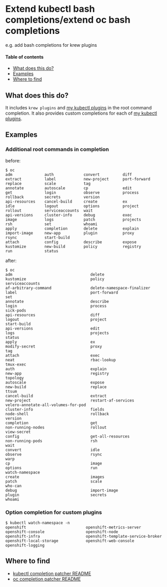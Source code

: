 # Extend kubectl bash completions/extend oc bash completions

e.g. add bash completions for krew plugins

#### Table of contents

- [What does this do?](#what-does-this-do)
- [Examples](#examples)
- [Where to find](#where-to-find)

## What does this do?

It includes `krew plugins` and [my kubectl plugins](https://github.com/diepfote/scripts/tree/ff979559100101fe7e824e83d2bda84a58a3ecc4/kubernetes/bin) in the root command completion.
It also provides custom completions for each of [my kubectl plugins](https://github.com/diepfote/scripts/tree/ff979559100101fe7e824e83d2bda84a58a3ecc4/kubernetes/source-me).

## Examples

### Additional root commands in completion

before:

```text
$ oc
adm              auth             convert          diff             extract          label            new-project      port-forward     replace          scale            tag
annotate         autoscale        cp               edit             get              login            observe          process          rollback         secrets          version
api-resources    cancel-build     create           ex               idle             logout           options          project          rollout          serviceaccounts  wait
api-versions     cluster-info     debug            exec             image            logs             patch            projects         rsh              set              whoami
apply            completion       delete           explain          import-image     new-app          plugin           proxy            rsync            start-build
attach           config           describe         expose           kustomize        new-build        policy           registry         run              status
```

after:

```text
$ oc
adm                                  delete                               kustomize                            policy                               serviceaccounts
af-arbitrary-command                 delete-namespace-finalizer           label                                port-forward                         set
annotate                             describe                             login                                process                              sick-pods
api-resources                        diff                                 logout                               project                              start-build
api-versions                         edit                                 logs                                 projects                             status
apply                                ex                                   modify-secret                        proxy                                tag
attach                               exec                                 neat                                 rbac-lookup                          tmux-exec
auth                                 explain                              new-app                              registry                             topology
autoscale                            expose                               new-build                            replace                              ttsum
cancel-build                         extract                              new-project                          restart-af-services                  velero-annotate-all-volumes-for-pod
cluster-info                         fields                               node-shell                           rollback                             version
completion                           get                                  non-running-nodes                    rollout                              view-secret
config                               get-all-resources                    non-running-pods                     rsh                                  wait
convert                              idle                                 observe                              rsync                                warp
cp                                   image                                options                              run                                  watch-namespace
create                               images                               patch                                scale                                who-can
debug                                import-image                         plugin                               secrets                              whoami
```

### Option completion for custom plugins

```
$ kubectl watch-namespace -n
openshift                          openshift-metrics-server
openshift-console                  openshift-node
openshift-infra                    openshift-template-service-broker
openshift-local-storage            openshift-web-console
openshift-logging
```

## Where to find

* [kubectl completion patcher README](https://github.com/diepfote/python-tools/tree/146f57d759cb7ed26c6713c7eb1e1cf5be644654/kubectl-client)
* [oc completion patcher README](https://github.com/diepfote/python-tools/tree/f42b18945544c7648ce517ce1024ff213ed0d190/oc-client)
